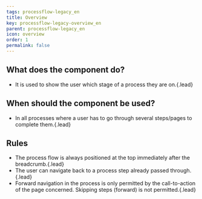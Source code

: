 ```yaml
---
tags: processflow-legacy_en
title: Overview
key: processflow-legacy-overview_en
parent: processflow-legacy_en
icon: overview
order: 1
permalink: false  
---
```


## What does the component do?
* It is used to show the user which stage of a process they are on.{.lead}

## When should the component be used?
* In all processes where a user has to go through several steps/pages to complete them.{.lead}

## Rules
* The process flow is always positioned at the top immediately after the <sbb-link variant="inline" href="/{{page.lang}}/design-system/legacy/components/breadcrumb">breadcrumb</sbb-link>.{.lead}
* The user can navigate back to a process step already passed through.{.lead}
* Forward navigation in the process is only permitted by the call-to-action of the page concerned. Skipping steps (forward) is not permitted.{.lead}
